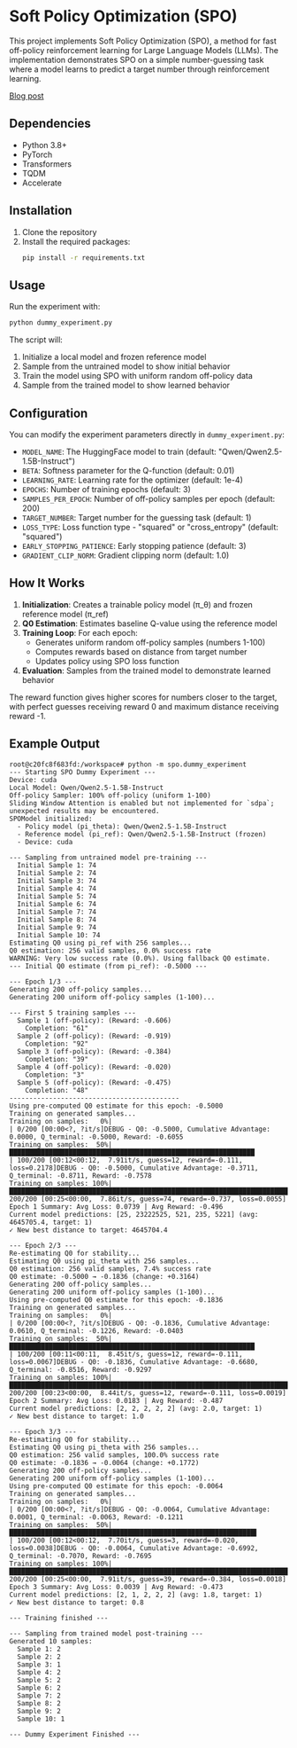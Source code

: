 # Soft Policy Optimization (SPO)

This project implements Soft Policy Optimization (SPO), a method for fast off-policy reinforcement learning for Large Language Models (LLMs). The implementation demonstrates SPO on a simple number-guessing task where a model learns to predict a target number through reinforcement learning.

[Blog post](https://ritser.com/posts/fast-rl)

## Dependencies

- Python 3.8+
- PyTorch
- Transformers
- TQDM
- Accelerate

## Installation

1. Clone the repository
1. Install the required packages:
   ```bash
   pip install -r requirements.txt
   ```

## Usage

Run the experiment with:
```bash
python dummy_experiment.py
```

The script will:
1. Initialize a local model and frozen reference model
2. Sample from the untrained model to show initial behavior
3. Train the model using SPO with uniform random off-policy data
4. Sample from the trained model to show learned behavior

## Configuration

You can modify the experiment parameters directly in `dummy_experiment.py`:

- `MODEL_NAME`: The HuggingFace model to train (default: "Qwen/Qwen2.5-1.5B-Instruct")
- `BETA`: Softness parameter for the Q-function (default: 0.01)
- `LEARNING_RATE`: Learning rate for the optimizer (default: 1e-4)
- `EPOCHS`: Number of training epochs (default: 3)
- `SAMPLES_PER_EPOCH`: Number of off-policy samples per epoch (default: 200)
- `TARGET_NUMBER`: Target number for the guessing task (default: 1)
- `LOSS_TYPE`: Loss function type - "squared" or "cross_entropy" (default: "squared")
- `EARLY_STOPPING_PATIENCE`: Early stopping patience (default: 3)
- `GRADIENT_CLIP_NORM`: Gradient clipping norm (default: 1.0)

## How It Works

1. **Initialization**: Creates a trainable policy model (π_θ) and frozen reference model (π_ref)
2. **Q0 Estimation**: Estimates baseline Q-value using the reference model
3. **Training Loop**: For each epoch:
   - Generates uniform random off-policy samples (numbers 1-100)
   - Computes rewards based on distance from target number
   - Updates policy using SPO loss function
4. **Evaluation**: Samples from the trained model to demonstrate learned behavior

The reward function gives higher scores for numbers closer to the target, with perfect guesses receiving reward 0 and maximum distance receiving reward -1.

## Example Output

```
root@c20fc8f683fd:/workspace# python -m spo.dummy_experiment
--- Starting SPO Dummy Experiment ---
Device: cuda
Local Model: Qwen/Qwen2.5-1.5B-Instruct
Off-policy Sampler: 100% off-policy (uniform 1-100)
Sliding Window Attention is enabled but not implemented for `sdpa`; unexpected results may be encountered.
SPOModel initialized:
  - Policy model (pi_theta): Qwen/Qwen2.5-1.5B-Instruct
  - Reference model (pi_ref): Qwen/Qwen2.5-1.5B-Instruct (frozen)
  - Device: cuda

--- Sampling from untrained model pre-training ---
  Initial Sample 1: 74
  Initial Sample 2: 74
  Initial Sample 3: 74
  Initial Sample 4: 74
  Initial Sample 5: 74
  Initial Sample 6: 74
  Initial Sample 7: 74
  Initial Sample 8: 74
  Initial Sample 9: 74
  Initial Sample 10: 74
Estimating Q0 using pi_ref with 256 samples...
Q0 estimation: 256 valid samples, 0.0% success rate
WARNING: Very low success rate (0.0%). Using fallback Q0 estimate.
--- Initial Q0 estimate (from pi_ref): -0.5000 ---

--- Epoch 1/3 ---
Generating 200 off-policy samples...
Generating 200 uniform off-policy samples (1-100)...

--- First 5 training samples ---
  Sample 1 (off-policy): (Reward: -0.606)
    Completion: "61"
  Sample 2 (off-policy): (Reward: -0.919)
    Completion: "92"
  Sample 3 (off-policy): (Reward: -0.384)
    Completion: "39"
  Sample 4 (off-policy): (Reward: -0.020)
    Completion: "3"
  Sample 5 (off-policy): (Reward: -0.475)
    Completion: "48"
-------------------------------------------
Using pre-computed Q0 estimate for this epoch: -0.5000
Training on generated samples...
Training on samples:   0%|                                                                                                                                                                            | 0/200 [00:00<?, ?it/s]DEBUG - Q0: -0.5000, Cumulative Advantage: 0.0000, Q_terminal: -0.5000, Reward: -0.6055
Training on samples:  50%|██████████████████████████████████████████████████████████████                                                              | 100/200 [00:12<00:12,  7.91it/s, guess=12, reward=-0.111, loss=0.2178]DEBUG - Q0: -0.5000, Cumulative Advantage: -0.3711, Q_terminal: -0.8711, Reward: -0.7578
Training on samples: 100%|████████████████████████████████████████████████████████████████████████████████████████████████████████████████████████████| 200/200 [00:25<00:00,  7.86it/s, guess=74, reward=-0.737, loss=0.0055]
Epoch 1 Summary: Avg Loss: 0.0739 | Avg Reward: -0.496
Current model predictions: [25, 23222525, 521, 235, 5221] (avg: 4645705.4, target: 1)
✓ New best distance to target: 4645704.4

--- Epoch 2/3 ---
Re-estimating Q0 for stability...
Estimating Q0 using pi_theta with 256 samples...
Q0 estimation: 256 valid samples, 7.4% success rate
Q0 estimate: -0.5000 → -0.1836 (change: +0.3164)
Generating 200 off-policy samples...
Generating 200 uniform off-policy samples (1-100)...
Using pre-computed Q0 estimate for this epoch: -0.1836
Training on generated samples...
Training on samples:   0%|                                                                                                                                                                            | 0/200 [00:00<?, ?it/s]DEBUG - Q0: -0.1836, Cumulative Advantage: 0.0610, Q_terminal: -0.1226, Reward: -0.0403
Training on samples:  50%|██████████████████████████████████████████████████████████████                                                              | 100/200 [00:11<00:11,  8.45it/s, guess=12, reward=-0.111, loss=0.0067]DEBUG - Q0: -0.1836, Cumulative Advantage: -0.6680, Q_terminal: -0.8516, Reward: -0.9297
Training on samples: 100%|████████████████████████████████████████████████████████████████████████████████████████████████████████████████████████████| 200/200 [00:23<00:00,  8.44it/s, guess=12, reward=-0.111, loss=0.0019]
Epoch 2 Summary: Avg Loss: 0.0183 | Avg Reward: -0.487
Current model predictions: [2, 2, 2, 2, 2] (avg: 2.0, target: 1)
✓ New best distance to target: 1.0

--- Epoch 3/3 ---
Re-estimating Q0 for stability...
Estimating Q0 using pi_theta with 256 samples...
Q0 estimation: 256 valid samples, 100.0% success rate
Q0 estimate: -0.1836 → -0.0064 (change: +0.1772)
Generating 200 off-policy samples...
Generating 200 uniform off-policy samples (1-100)...
Using pre-computed Q0 estimate for this epoch: -0.0064
Training on generated samples...
Training on samples:   0%|                                                                                                                                                                            | 0/200 [00:00<?, ?it/s]DEBUG - Q0: -0.0064, Cumulative Advantage: 0.0001, Q_terminal: -0.0063, Reward: -0.1211
Training on samples:  50%|██████████████████████████████████████████████████████████████▌                                                              | 100/200 [00:12<00:12,  7.70it/s, guess=3, reward=-0.020, loss=0.0038]DEBUG - Q0: -0.0064, Cumulative Advantage: -0.6992, Q_terminal: -0.7070, Reward: -0.7695
Training on samples: 100%|████████████████████████████████████████████████████████████████████████████████████████████████████████████████████████████| 200/200 [00:25<00:00,  7.91it/s, guess=39, reward=-0.384, loss=0.0018]
Epoch 3 Summary: Avg Loss: 0.0039 | Avg Reward: -0.473
Current model predictions: [2, 1, 2, 2, 2] (avg: 1.8, target: 1)
✓ New best distance to target: 0.8

--- Training finished ---

--- Sampling from trained model post-training ---
Generated 10 samples:
  Sample 1: 2
  Sample 2: 2
  Sample 3: 1
  Sample 4: 2
  Sample 5: 2
  Sample 6: 2
  Sample 7: 2
  Sample 8: 2
  Sample 9: 2
  Sample 10: 1

--- Dummy Experiment Finished ---
```